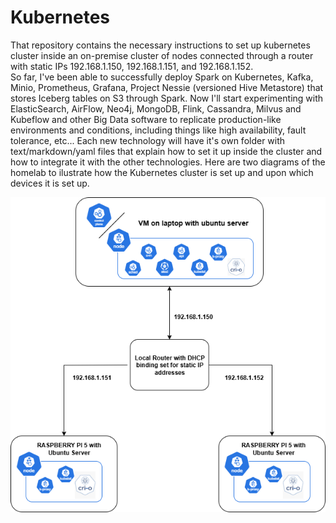 # Kubernetes
That repository contains the necessary instructions to set up kubernetes cluster inside an on-premise cluster of nodes connected through a router with static IPs 192.168.1.150, 192.168.1.151, and 192.168.1.152.  
So far, I've been able to successfully deploy Spark on Kubernetes, Kafka, Minio, Prometheus, Grafana, Project Nessie (versioned Hive Metastore) that stores Iceberg tables on S3 through Spark. Now I'll start experimenting with ElasticSearch, AirFlow, Neo4j, MongoDB, Flink, Cassandra, Milvus and Kubeflow and other Big Data software to replicate production-like environments and conditions, including things like high availability, fault tolerance, etc...
Each new technology will have it's own folder with text/markdown/yaml files that explain how to set it up inside the cluster and how to integrate it with the other technologies.
Here are two diagrams of the homelab to ilustrate how the Kubernetes cluster is set up and upon which devices it is set up.

![Kubernetes architecture](k8s-diagram.png)



